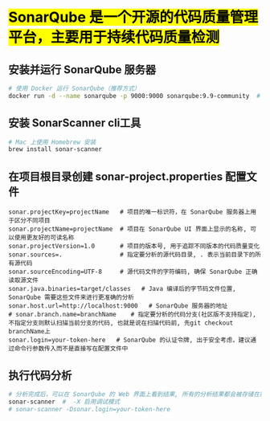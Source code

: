 # <mark>SonarQube 是一个开源的代码质量管理平台，主要用于持续代码质量检测</mark>
## 安装并运行 SonarQube 服务器
```bash
# 使用 Docker 运行 SonarQube（推荐方式）
docker run -d --name sonarqube -p 9000:9000 sonarqube:9.9-community  # lts的稳定版本
```
## 安装 SonarScanner cli工具
```bash
# Mac 上使用 Homebrew 安装
brew install sonar-scanner
```
## 在项目根目录创建 sonar-project.properties 配置文件
```properties
sonar.projectKey=projectName   # 项目的唯一标识符，在 SonarQube 服务器上用于区分不同项目
sonar.projectName=projectName  # 项目在 SonarQube UI 界面上显示的名称, 可以使用更友好的可读名称
sonar.projectVersion=1.0       # 项目的版本号, 用于追踪不同版本的代码质量变化
sonar.sources=.                # 指定要分析的源代码目录, . 表示当前目录下的所有源代码
sonar.sourceEncoding=UTF-8     # 源代码文件的字符编码, 确保 SonarQube 正确读取源文件
sonar.java.binaries=target/classes   # Java 编译后的字节码文件位置, SonarQube 需要这些文件来进行更准确的分析
sonar.host.url=http://localhost:9000   # SonarQube 服务器的地址
# sonar.branch.name=branchName    # 指定要分析的代码分支(社区版不支持指定),不指定分支则默认扫描当前分支的代码, 也就是说在扫描代码前, 先git checkout branchName上
sonar.login=your-token-here   # SonarQube 的认证令牌, 出于安全考虑，建议通过命令行参数传入而不是直接写在配置文件中
```
## 执行代码分析
```bash
# 分析完成后，可以在 SonarQube 的 Web 界面上看到结果, 所有的分析结果都会被存储在默认的主干（main）中
sonar-scanner  #  -X 启用调试模式
# sonar-scanner -Dsonar.login=your-token-here   
```
